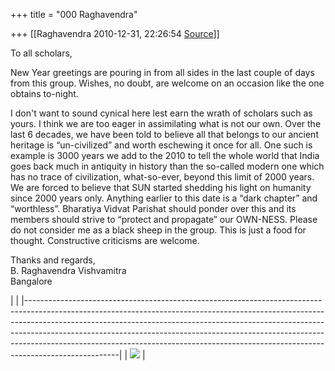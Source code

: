 +++
title = "000 Raghavendra"

+++
[[Raghavendra	2010-12-31, 22:26:54 [Source](https://groups.google.com/g/bvparishat/c/_yC4JS1o2Tg)]]



To all scholars,  
  
New Year greetings are pouring in from all sides in the last couple of days from this group. Wishes, no doubt, are welcome on an occasion like the one obtains to-night.  
  
I don't want to sound cynical here lest earn the wrath of scholars such as yours. I think we are too eager in assimilating what is not our own. Over the last 6 decades, we have been told to believe all that belongs to our ancient heritage is “un-civilized” and worth eschewing it once for all. One such is example is 3000 years we add to the 2010 to tell the whole world that India goes back much in antiquity in history than the so-called modern one which has no trace of civilization, what-so-ever, beyond this limit of 2000 years. We are forced to believe that SUN started shedding his light on humanity since 2000 years only. Anything earlier to this date is a “dark chapter” and “worthless”. Bharatiya Vidvat Parishat should ponder over this and its members should strive to “protect and propagate” our OWN-NESS. Please do not consider me as a black sheep in the group. This is just a food for thought. Constructive criticisms are welcome.  
  
  
Thanks and regards,  
B. Raghavendra Vishvamitra  
Bangalore  

|                                                                                                                                                                                                                                                                                                                                                                                                                             | |-----------------------------------------------------------------------------------------------------------------------------------------------------------------------------------------------------------------------------------------------------------------------------------------------------------------------------------------------------------------------------------------------------------------------------| | [![](https://ci5.googleusercontent.com/proxy/yeow-ej6yIBBiXfueYHZICh3YX2LIoPD_PuhRxN-h9FiBubPdNiAnj1zrXhnMlFCrl-CvyrQKSQRB_5YdR9QPcbLwGHmCcZSIrrtJn9XCdf4vf1d-Q6LcRnHbP7waK51qn6gYF8JA6_jeZOfURHJ4aLD9-UL=s0-d-e1-ft#http://sigads.rediff.com/RealMedia/ads/adstream_nx.ads/www.rediffmail.com/signatureline.htm@Middle)](http://sigads.rediff.com/RealMedia/ads/click_nx.ads/www.rediffmail.com/signatureline.htm@Middle?) |

